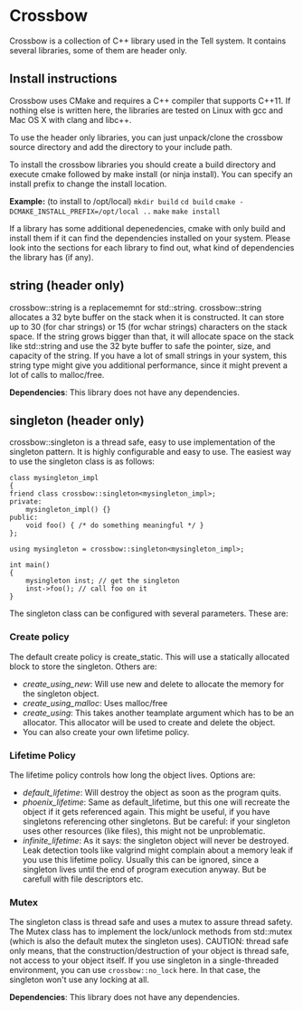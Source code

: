 # Crossbow

Crossbow is a collection of C++ library used in the Tell system. It contains
several libraries, some of them are header only.

## Install instructions

Crossbow uses CMake and requires a C++ compiler that supports C++11. If nothing
else is written here, the libraries are tested on Linux with gcc and Mac OS X
with clang and libc++.

To use the header only libraries, you can just unpack/clone the crossbow source
directory and add the directory to your include path.

To install the crossbow libraries you should create a build directory and execute
cmake followed by make install (or ninja install). You can specify an install prefix
to change the install location.

**Example:** (to install to /opt/local)
`mkdir build`
`cd build`
`cmake -DCMAKE_INSTALL_PREFIX=/opt/local ..`
`make`
`make install`

If a library has some additional depenedencies, cmake with only build and install them
if it can find the dependencies installed on your system. Please look into the sections
for each library to find out, what kind of dependencies the library has (if any).

## string (header only)

crossbow::string is a replacememnt for std::string. crossbow::string allocates a
32 byte buffer on the stack when it is constructed. It can store up to 30 (for
char strings) or 15 (for wchar strings) characters on the stack space. If the string
grows bigger than that, it will allocate space on the stack like std::string and use
the 32 byte buffer to safe the pointer, size, and capacity of the string.
If you have a lot of small strings in your system, this string type might give you
additional performance, since it might prevent a lot of calls to malloc/free.

**Dependencies**: This library does not have any dependencies.

## singleton (header only)

crossbow::singleton is a thread safe, easy to use implementation of the singleton
pattern. It is highly configurable and easy to use. The easiest way to use the
singleton class is as follows:

    class mysingleton_impl
    {
    friend class crossbow::singleton<mysingleton_impl>;
    private:
        mysingleton_impl() {}
    public:
        void foo() { /* do something meaningful */ }
    };

    using mysingleton = crossbow::singleton<mysingleton_impl>;

    int main()
    {
        mysingleton inst; // get the singleton
        inst->foo(); // call foo on it
    }

The singleton class can be configured with several parameters. These are:

### Create policy
The default create policy is create_static. This will use a statically allocated block
to store the singleton. Others are:
+  *create_using_new*: Will use new and delete to allocate the memory for the singleton object.
+  *create_using_malloc*: Uses malloc/free
+  *create_using*: This takes another teamplate argument which has to be an allocator. This allocator will be used to create and delete the object.
+  You can also create your own lifetime policy.

### Lifetime Policy
The lifetime policy controls how long the object lives. Options are:
+ *default_lifetime*: Will destroy the object as soon as the program quits.
+ *phoenix_lifetime*: Same as default_lifetime, but this one will recreate
the object if it gets referenced again. This might be useful, if you have
singletons referencing other singletons. But be careful: if your singleton
uses other resources (like files), this might not be unproblematic.
+ *infinite_lifetime*: As it says: the singleton object will never be destroyed.
Leak detection tools like valgrind might complain about a memory leak if
you use this lifetime policy. Usually this can be ignored, since a singleton
lives until the end of program execution anyway. But be carefull with file
descriptors etc.

### Mutex
The singleton class is thread safe and uses a mutex to assure thread safety.
The Mutex class has to implement the lock/unlock methods from std::mutex
(which is also the default mutex the singleton uses). CAUTION: thread safe
only means, that the construction/destruction of your object is thread safe,
not access to your object itself.
If you use singleton in a single-threaded environment, you can use
`crossbow::no_lock` here. In that case, the singleton won't use any locking at all.

**Dependencies**: This library does not have any dependencies.
